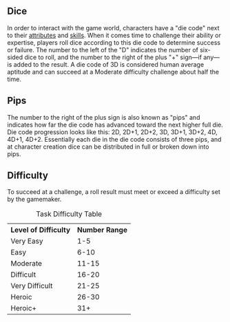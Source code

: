 Dice
----

In order to interact with the game world, characters have a "die code" next to their [attributes](attribute.md) and [skills](skill.md). When it comes time to challenge their ability or expertise, players roll dice according to this die code to determine success or failure. The number to the left of the "D" indicates the number of six-sided dice to roll, and the number to the right of the plus "+" sign—if any—is added to the result. A die code of 3D is considered human average aptitude and can succeed at a Moderate difficulty challenge about half the time.

Pips
----

The number to the right of the plus sign is also known as "pips" and indicates how far the die code has advanced toward the next higher full die. Die code progression looks like this: 2D, 2D+1, 2D+2, 3D, 3D+1, 3D+2, 4D, 4D+1, 4D+2. Essentially each die in the die code consists of three pips, and at character creation dice can be distributed in full or broken down into pips.

Difficulty
----------

To succeed at a challenge, a roll result must meet or exceed a difficulty set by the gamemaker.

<table>
  <caption>Task Difficulty Table</caption>
  <tr>
    <th>Level of Difficulty</th>
    <th>Number Range</th>
  </tr>
  <tr>
    <td>Very Easy</td>
    <td>1-5</td>
  </tr>
  <tr>
    <td>Easy</td>
    <td>6-10</td>
  </tr>
  <tr>
    <td>Moderate</td>
    <td>11-15</td>
  </tr>
  <tr>
    <td>Difficult</td>
    <td>16-20</td>
  </tr>
  <tr>
    <td>Very Difficult</td>
    <td>21-25</td>
  </tr>
  <tr>
    <td>Heroic</td>
    <td>26-30</td>
  </tr>
  <tr>
    <td>Heroic+</td>
    <td>31+</td>
  </tr>
</table>
